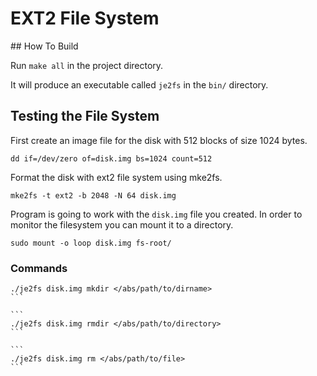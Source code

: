 # EXT2 File System

## How To Build

Run `make all` in the project directory.

It will produce an executable called `je2fs` in the `bin/` directory.

## Testing the File System

First create an image file for the disk with 512 blocks of size 1024 bytes.

```
dd if=/dev/zero of=disk.img bs=1024 count=512
```

Format the disk with ext2 file system using mke2fs.

```
mke2fs -t ext2 -b 2048 -N 64 disk.img
```

Program is going to work with the `disk.img` file you created.
In order to monitor the filesystem you can mount it to a directory.

```
sudo mount -o loop disk.img fs-root/
```

### Commands


````
./je2fs disk.img mkdir </abs/path/to/dirname>
```

```
./je2fs disk.img rmdir </abs/path/to/directory>
```

```
./je2fs disk.img rm </abs/path/to/file>
```

